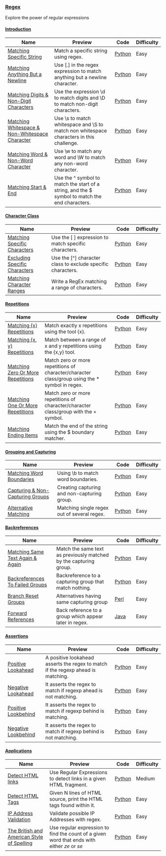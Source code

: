 
### [Regex](https://www.hackerrank.com/domains/regex)
Explore the power of regular expressions


#### [Introduction](https://www.hackerrank.com/domains/regex/re-introduction)

Name | Preview | Code | Difficulty
---- | ------- | ---- | ----------
[Matching Specific String](https://www.hackerrank.com/challenges/matching-specific-string)|Match a specific string using regex.|[Python](re-introduction/matching-specific-string.py)|Easy
[Matching Anything But a Newline](https://www.hackerrank.com/challenges/matching-anything-but-new-line)|Use [.] in the regex expression to match anything but a newline character.|[Python](re-introduction/matching-anything-but-new-line.py)|Easy
[Matching Digits & Non-Digit Characters](https://www.hackerrank.com/challenges/matching-digits-non-digit-character)|Use the expression \d to match digits and \D to match non-digit characters.|[Python](re-introduction/matching-digits-non-digit-character.py)|Easy
[Matching Whitespace & Non-Whitespace Character](https://www.hackerrank.com/challenges/matching-whitespace-non-whitespace-character)|Use \s to match whitespace and \S to match non whitespace characters in this challenge.|[Python](re-introduction/matching-whitespace-non-whitespace-character.py)|Easy
[Matching Word & Non-Word Character](https://www.hackerrank.com/challenges/matching-word-non-word)|Use \w to match any word and \W to match any non-word character.|[Python](re-introduction/matching-word-non-word.py)|Easy
[Matching Start & End](https://www.hackerrank.com/challenges/matching-start-end)|Use the ^ symbol to match the start of a string, and the $ symbol to match the end characters.|[Python](re-introduction/matching-start-end.py)|Easy

#### [Character Class](https://www.hackerrank.com/domains/regex/re-character-class)

Name | Preview | Code | Difficulty
---- | ------- | ---- | ----------
[Matching Specific Characters](https://www.hackerrank.com/challenges/matching-specific-characters)|Use the [ ] expression to match specific characters.|[Python](re-character-class/matching-specific-characters.py)|Easy
[Excluding Specific Characters](https://www.hackerrank.com/challenges/excluding-specific-characters)|Use the [^] character class to exclude specific characters.|[Python](re-character-class/excluding-specific-characters.py)|Easy
[Matching Character Ranges](https://www.hackerrank.com/challenges/matching-range-of-characters)|Write a RegEx matching a range of characters.|[Python](re-character-class/matching-range-of-characters.py)|Easy

#### [Repetitions](https://www.hackerrank.com/domains/regex/re-repetitions)

Name | Preview | Code | Difficulty
---- | ------- | ---- | ----------
[Matching {x} Repetitions](https://www.hackerrank.com/challenges/matching-x-repetitions)|Match exactly x repetitions using the tool {x}.|[Python](re-repetitions/matching-x-repetitions.py)|Easy
[Matching {x, y} Repetitions](https://www.hackerrank.com/challenges/matching-x-y-repetitions)|Match between a range of x and y repetitions using the {x,y} tool.|[Python](re-repetitions/matching-x-y-repetitions.py)|Easy
[Matching Zero Or More Repetitions](https://www.hackerrank.com/challenges/matching-zero-or-more-repetitions)|Match zero or more repetitions of character/character class/group using the * symbol in regex.|[Python](re-repetitions/matching-zero-or-more-repetitions.py)|Easy
[Matching One Or More Repetitions](https://www.hackerrank.com/challenges/matching-one-or-more-repititions)|Match zero or more repetitions of character/character class/group with the + symbol.|[Python](re-repetitions/matching-one-or-more-repititions.py)|Easy
[Matching Ending Items](https://www.hackerrank.com/challenges/matching-ending-items)|Match the end of the string using the $ boundary matcher.|[Python](re-repetitions/matching-ending-items.py)|Easy

#### [Grouping and Capturing](https://www.hackerrank.com/domains/regex/grouping-and-capturing)

Name | Preview | Code | Difficulty
---- | ------- | ---- | ----------
[Matching Word Boundaries](https://www.hackerrank.com/challenges/matching-word-boundaries)|Using \b to match word boundaries.|[Python](grouping-and-capturing/matching-word-boundaries.py)|Easy
[Capturing & Non-Capturing Groups](https://www.hackerrank.com/challenges/capturing-non-capturing-groups)|Creating capturing and non-capturing group.|[Python](grouping-and-capturing/capturing-non-capturing-groups.py)|Easy
[Alternative Matching](https://www.hackerrank.com/challenges/alternative-matching)|Matching single regex out of several regex.|[Python](grouping-and-capturing/alternative-matching.py)|Easy

#### [Backreferences](https://www.hackerrank.com/domains/regex/backreferences)

Name | Preview | Code | Difficulty
---- | ------- | ---- | ----------
[Matching Same Text Again & Again](https://www.hackerrank.com/challenges/matching-same-text-again-again)|Match the same text as previously matched by the capturing group.|[Python](backreferences/matching-same-text-again-again.py)|Easy
[Backreferences To Failed Groups](https://www.hackerrank.com/challenges/backreferences-to-failed-groups)|Backreference to a capturing group that match nothing.|[Python](backreferences/backreferences-to-failed-groups.py)|Easy
[Branch Reset Groups](https://www.hackerrank.com/challenges/branch-reset-groups)|Alternatives having same capturing group|[Perl](backreferences/branch-reset-groups.pl)|Easy
[Forward References](https://www.hackerrank.com/challenges/forward-references)|Back reference to a group which appear later in regex.|[Java](backreferences/forward-references.java)|Easy

#### [Assertions](https://www.hackerrank.com/domains/regex/assertions)

Name | Preview | Code | Difficulty
---- | ------- | ---- | ----------
[Positive Lookahead](https://www.hackerrank.com/challenges/positive-lookahead)|A positive lookahead asserts the regex to match if the regexp ahead is matching.|[Python](assertions/positive-lookahead.py)|Easy
[Negative Lookahead](https://www.hackerrank.com/challenges/negative-lookahead)|It asserts the regex to match if regexp ahead is not matching.|[Python](assertions/negative-lookahead.py)|Easy
[Positive Lookbehind](https://www.hackerrank.com/challenges/positive-lookbehind)|It asserts the regex to match if regexp behind is matching.|[Python](assertions/positive-lookbehind.py)|Easy
[Negative Lookbehind](https://www.hackerrank.com/challenges/negative-lookbehind)|It asserts the regex to match if regexp behind is not matching.|[Python](assertions/negative-lookbehind.py)|Easy

#### [Applications](https://www.hackerrank.com/domains/regex/re-applications)

Name | Preview | Code | Difficulty
---- | ------- | ---- | ----------
[Detect HTML links](https://www.hackerrank.com/challenges/detect-html-links)|Use Regular Expressions to detect links in a given HTML fragment.|[Python](re-applications/detect-html-links.py)|Medium
[Detect HTML Tags](https://www.hackerrank.com/challenges/detect-html-tags)|Given N lines of HTML source, print the HTML tags found within it.|[Python](re-applications/detect-html-tags.py)|Easy
[IP Address Validation](https://www.hackerrank.com/challenges/ip-address-validation)|Validate possible IP Addresses with regex.|[Python](re-applications/ip-address-validation.py)|Easy
[The British and American Style of Spelling](https://www.hackerrank.com/challenges/uk-and-us)|Use regular expression to find the count of a given word that ends with either *ze* or *se*|[Python](re-applications/uk-and-us.py)|Easy

